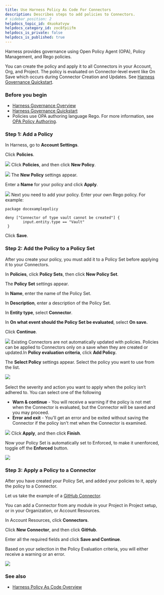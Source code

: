 ```yaml
---
title: Use Harness Policy As Code For Connectors
description: Describes steps to add policies to Connectors.
# sidebar_position: 2
helpdocs_topic_id: 4kuokatvyw
helpdocs_category_id: zoc8fpiifm
helpdocs_is_private: false
helpdocs_is_published: true
---
```


Harness provides governance using Open Policy Agent (OPA), Policy Management, and Rego policies.

You can create the policy and apply it to all Connectors in your Account, Org, and Project. The policy is evaluated on Connector-level event like On Save which occurs during Connector Creation and Updates. See [Harness Governance Quickstart](harness-governance-quickstart.md).

### Before you begin

* [Harness Governance Overview](harness-governance-overview.md)
* [Harness Governance Quickstart](harness-governance-quickstart.md)
* Policies use OPA authoring language Rego. For more information, see [OPA Policy Authoring](https://academy.styra.com/courses/opa-rego).

### Step 1: Add a Policy

In Harness, go to **Account Settings**.

Click **Policies**.

![](./static/add-a-governance-policy-step-to-a-connector-14.png)
Click **Policies**, and then click **New Policy**.

![](./static/add-a-governance-policy-step-to-a-connector-15.png)
The **New Policy** settings appear.

Enter a **Name** for your policy and click **Apply**.

![](./static/add-a-governance-policy-step-to-a-connector-16.png)
Next you need to add your policy. Enter your own Rego policy. For example:


```
package docexamplepolicy  
  
deny ["Connector of type vault cannot be created"] {   
        input.entity.type == "Vault"  
 }​
```
Click **Save**.

### Step 2: Add the Policy to a Policy Set

After you create your policy, you must add it to a Policy Set before applying it to your Connectors.

In **Policies**, click **Policy Sets**, then click **New Policy Set**.

The **Policy Set** settings appear.

In **Name**, enter the name of the Policy Set.

In **Description**, enter a description of the Policy Set.

In **Entity type**, select **Connector**.

In **On what event should the Policy Set be evaluated**, select **On save.**

Click **Continue**.

![](./static/add-a-governance-policy-step-to-a-connector-17.png)
Existing Connectors are not automatically updated with policies. Policies can be applied to Connectors only on a save when they are created or updated.In **Policy evaluation criteria**, click **Add Policy.**

The **Select Policy** settings appear. Select the policy you want to use from the list.

![](./static/add-a-governance-policy-step-to-a-connector-18.png) 

Select the severity and action you want to apply when the policy isn’t adhered to. You can select one of the following

* **Warn & continue** - You will receive a warning if the policy is not met when the Connector is evaluated, but the Connector will be saved and you may proceed.
* **Error and exit** - You'll get an error and be exited without saving the Connector if the policy isn't met when the Connector is examined.

![](./static/add-a-governance-policy-step-to-a-connector-19.png)
Click **Apply**, and then click **Finish**.

Now your Policy Set is automatically set to Enforced, to make it unenforced, toggle off the **Enforced** button.

![](./static/add-a-governance-policy-step-to-a-connector-20.png)
### Step 3: Apply a Policy to a Connector

After you have created your Policy Set, and added your policies to it, apply the policy to a Connector. 

Let us take the example of a [GitHub Connector](../7_Connectors/add-a-git-hub-connector.md).

You can add a Connector from any module in your Project in Project setup, or in your Organization, or Account Resources.

In Account Resources, click **Connectors**.

Click **New Connector**, and then click **GitHub**.

Enter all the required fields and click **Save and Continue**.

Based on your selection in the Policy Evaluation criteria, you will either receive a warning or an error.

![](./static/add-a-governance-policy-step-to-a-connector-21.png)
### See also

* [Harness Policy As Code Overview](../../feature-flags/2-ff-using-flags/8-harness-policy-engine.md)

